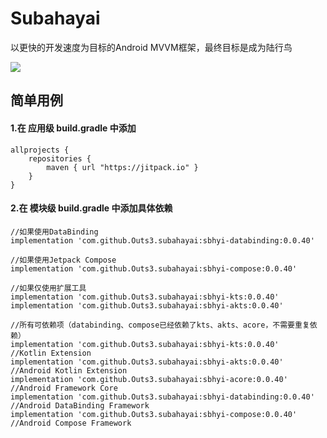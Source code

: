 # Subahayai

以更快的开发速度为目标的Android MVVM框架，最终目标是成为陆行鸟  
  
[![](https://jitpack.io/v/Outs3/subahayai.svg)](https://jitpack.io/#Outs3/subahayai)  
  
## 简单用例
#### 1.在 应用级 build.gradle 中添加
```
allprojects {  
    repositories {  
        maven { url "https://jitpack.io" }  
    }  
}
```

   
#### 2.在 模块级 build.gradle 中添加具体依赖
```
//如果使用DataBinding  
implementation 'com.github.Outs3.subahayai:sbhyi-databinding:0.0.40'
  
//如果使用Jetpack Compose  
implementation 'com.github.Outs3.subahayai:sbhyi-compose:0.0.40'
  
//如果仅使用扩展工具  
implementation 'com.github.Outs3.subahayai:sbhyi-kts:0.0.40'
implementation 'com.github.Outs3.subahayai:sbhyi-akts:0.0.40'
  
//所有可依赖项（databinding、compose已经依赖了kts、akts、acore，不需要重复依赖）  
implementation 'com.github.Outs3.subahayai:sbhyi-kts:0.0.40'			//Kotlin Extension
implementation 'com.github.Outs3.subahayai:sbhyi-akts:0.0.40'			//Android Kotlin Extension
implementation 'com.github.Outs3.subahayai:sbhyi-acore:0.0.40'			//Android Framework Core
implementation 'com.github.Outs3.subahayai:sbhyi-databinding:0.0.40'		//Android DataBinding Framework
implementation 'com.github.Outs3.subahayai:sbhyi-compose:0.0.40'			//Android Compose Framework
```
